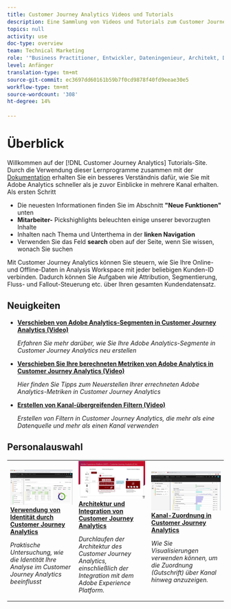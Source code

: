 ```yaml
---
title: Customer Journey Analytics Videos und Tutorials
description: Eine Sammlung von Videos und Tutorials zum Customer Journey Analytics von Adoben.
topics: null
activity: use
doc-type: overview
team: Technical Marketing
role: '"Business Practitioner, Entwickler, Dateningenieur, Architekt, Data Architect, Administrator, Leader"'
level: Anfänger
translation-type: tm+mt
source-git-commit: ec3697dd60161b59b7f0cd9878f40fd9eeae30e5
workflow-type: tm+mt
source-wordcount: '308'
ht-degree: 14%

---
```



# Überblick

Willkommen auf der [!DNL Customer Journey Analytics] Tutorials-Site.  Durch die Verwendung dieser Lernprogramme zusammen mit der [Dokumentation](https://docs.adobe.com/content/help/de-DE/analytics-platform/using/cja-landing.html) erhalten Sie ein besseres Verständnis dafür, wie Sie mit Adobe Analytics schneller als je zuvor Einblicke in mehrere Kanal erhalten.  Als ersten Schritt

* Die neuesten Informationen finden Sie im Abschnitt **&quot;Neue Funktionen&quot;** unten
* **Mitarbeiter-** Pickshighlights beleuchten einige unserer bevorzugten Inhalte
* Inhalten nach Thema und Unterthema in der **linken Navigation**
* Verwenden Sie das Feld **search** oben auf der Seite, wenn Sie wissen, wonach Sie suchen

Mit Customer Journey Analytics können Sie steuern, wie Sie Ihre Online- und Offline-Daten in Analysis Workspace mit jeder beliebigen Kunden-ID verbinden. Dadurch können Sie Aufgaben wie Attribution, Segmentierung, Fluss- und Fallout-Steuerung etc. über Ihren gesamten Kundendatensatz.

## Neuigkeiten

* **[Verschieben von Adobe Analytics-Segmenten in Customer Journey Analytics (Video)](/help/moving-adobe-analytics-segments-to-customer-journey-analytics.md)**

   *Erfahren Sie mehr darüber, wie Sie Ihre Adobe Analytics-Segmente in Customer Journey Analytics neu erstellen*

* **[Verschieben Sie Ihre berechneten Metriken von Adobe Analytics in Customer Journey Analytics (Video)](/help/moving-your-calculated-metrics-from-adobe-analytics-to-customer-journey-analytics.md)**

   *Hier finden Sie Tipps zum Neuerstellen Ihrer errechneten Adobe Analytics-Metriken in Customer Journey Analytics*

* **[Erstellen von Kanal-übergreifenden Filtern (Video)](/help/creating-cross-channel-filters-in-customer-journey-analytics.md)**

   *Erstellen von Filtern in Customer Journey Analytics, die mehr als eine Datenquelle und mehr als einen Kanal verwenden*

## Personalauswahl

<table>
<tr>
  <td>
    <a href="/help/understanding-how-customer-journey-analytics-uses-identity.md">
      <img alt="Verwendung von Identität durch CJA" src="assets/30750.jpg" />
    </a>
    <div>
      <a href="/help/understanding-how-customer-journey-analytics-uses-identity.md">
    <strong>Verwendung von Identität durch Customer Journey Analytics</strong>
    </a>
    </div>
    <p>
    <em>Praktische Untersuchung, wie die Identität Ihre Analyse im Customer Journey Analytics beeinflusst</em>
    <p>
  </td>
   <td>
    <a href="/help/architecture-and-integrations-of-cja.md">
      <img alt="Architektur und Integration von Customer Journey Analytics" src="assets/32483.jpg" />
    </a>
    <div>
      <a href="/help/architecture-and-integrations-of-cja.md">
    <strong>Architektur und Integration von Customer Journey Analytics</strong>
    </a>
    </div>
    <p>
    <em>Durchlaufen der Architektur des Customer Journey Analytics, einschließlich der Integration mit dem Adobe Experience Platform.</em>
    <p>
  </td>
  <td>
    <a href="/help/cross-channel-attribution-in-customer-journey-analytics.md">
      <img alt="Kanal-Zuordnung in Customer Journey Analytics" src="assets/31772.jpg" />
    </a>
    <div>
      <a href="/help/cross-channel-attribution-in-customer-journey-analytics.md">
    <strong>Kanal-Zuordnung in Customer Journey Analytics</strong>
    </a>
    </div>
    <p>
    <em>Wie Sie Visualisierungen verwenden können, um die Zuordnung (Gutschrift) über Kanal hinweg anzuzeigen.</em>
    <p>
  </td>
</tr>
</table>
